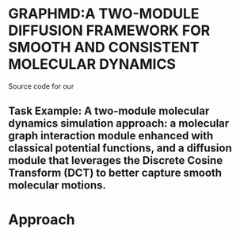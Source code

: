 # GRAPHMD:A TWO-MODULE DIFFUSION FRAMEWORK FOR SMOOTH AND CONSISTENT MOLECULAR DYNAMICS
Source code for our 

**Task Example**: A two-module molecular dynamics simulation approach: a molecular graph interaction module enhanced with classical potential functions, and a diffusion module that leverages the Discrete Cosine Transform (DCT) to better capture smooth molecular motions.
---
# Approach
